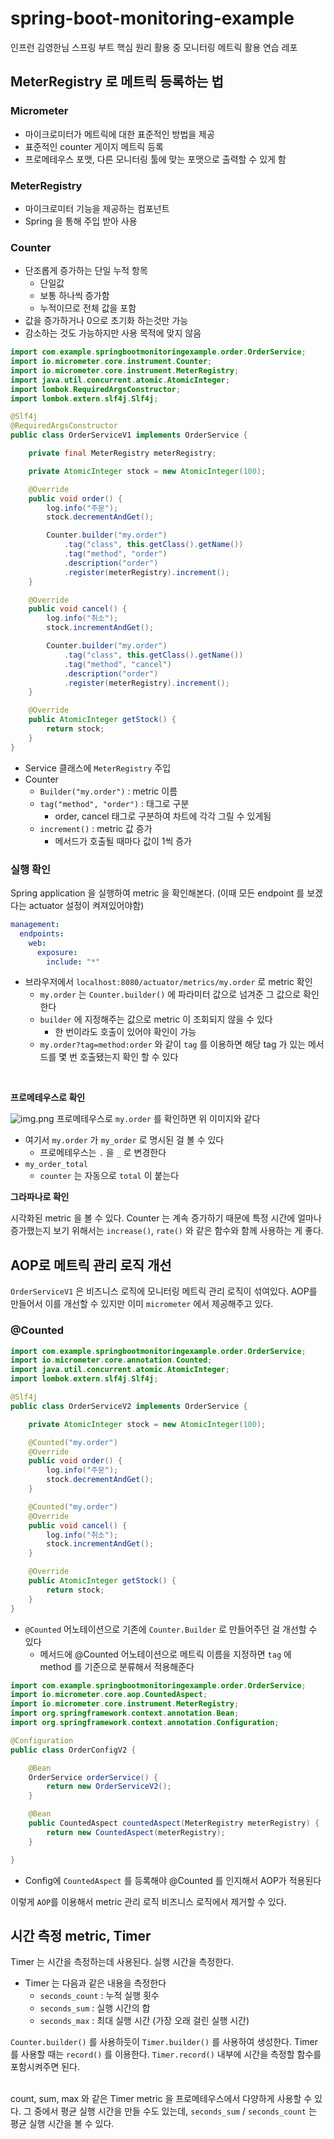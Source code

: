 # spring-boot-monitoring-example
인프런 김영한님 스프링 부트 핵심 원리 활용 중 모니터링 메트릭 활용 연습 레포

## MeterRegistry 로 메트릭 등록하는 법

### Micrometer

- 마이크로미터가 메트릭에 대한 표준적인 방법을 제공
- 표준적인 counter 게이지 메트릭 등록
- 프로메테우스 포맷, 다른 모니터링 툴에 맞는 포맷으로 출력할 수 있게 함

### MeterRegistry
- 마이크로미터 기능을 제공하는 컴포넌트
- Spring 을 통해 주입 받아 사용

### Counter

- 단조롭게 증가하는 단일 누적 항목
  - 단일값
  - 보통 하나씩 증가함
  - 누적이므로 전체 값을 포함
- 값을 증가하거나 0으로 초기화 하는것만 가능
- 감소하는 것도 가능하지만 사용 목적에 맞지 않음

```java
import com.example.springbootmonitoringexample.order.OrderService;
import io.micrometer.core.instrument.Counter;
import io.micrometer.core.instrument.MeterRegistry;
import java.util.concurrent.atomic.AtomicInteger;
import lombok.RequiredArgsConstructor;
import lombok.extern.slf4j.Slf4j;

@Slf4j
@RequiredArgsConstructor
public class OrderServiceV1 implements OrderService {

    private final MeterRegistry meterRegistry;

    private AtomicInteger stock = new AtomicInteger(100);

    @Override
    public void order() {
        log.info("주문");
        stock.decrementAndGet();

        Counter.builder("my.order")
            .tag("class", this.getClass().getName())
            .tag("method", "order")
            .description("order")
            .register(meterRegistry).increment();
    }

    @Override
    public void cancel() {
        log.info("취소");
        stock.incrementAndGet();

        Counter.builder("my.order")
            .tag("class", this.getClass().getName())
            .tag("method", "cancel")
            .description("order")
            .register(meterRegistry).increment();
    }

    @Override
    public AtomicInteger getStock() {
        return stock;
    }
}
```
- Service 클래스에 `MeterRegistry` 주입
- Counter
  - `Builder("my.order")` : metric 이름
  - `tag("method", "order")` : 태그로 구분
    - order, cancel 태그로 구분하여 차트에 각각 그릴 수 있게됨
  - `increment()` : metric 값 증가
    - 메서드가 호출될 때마다 값이 1씩 증가

### 실행 확인

Spring application 을 실행하여 metric 을 확인해본다. (이때 모든 endpoint 를 보겠다는 actuator 설정이 켜져있어야함)
```yaml
management:
  endpoints:
    web:
      exposure:
        include: "*"
```

- 브라우저에서 `localhost:8080/actuator/metrics/my.order` 로 metric 확인
  - `my.order` 는 `Counter.builder()` 에 파라미터 값으로 넘겨준 그 값으로 확인한다
  - `builder` 에 지정해주는 값으로 metric 이 조회되지 않을 수 있다
    - 한 번이라도 호출이 있어야 확인이 가능
  - `my.order?tag=method:order` 와 같이 `tag` 를 이용하면 해당 tag 가 있는 메서드를 몇 번 호출됐는지 확인 할 수 있다

<br>

**프로메테우스로 확인** 

![img.png](images/img.png)
프로메테우스로 `my.order` 를 확인하면 위 이미지와 같다
- 여기서 `my.order` 가 `my_order` 로 명시된 걸 볼 수 있다
  - 프로메테우스는 `.` 을 `_` 로 변경한다
- `my_order_total`
  - `counter` 는 자동으로 `total` 이 붙는다

**그라파나로 확인**

시각화된 metric 을 볼 수 있다. Counter 는 계속 증가하기 때문에 특정 시간에 얼마나 증가했는지 보기 위해서는 `increase()`, `rate()` 와 같은 함수와 함께 사용하는 게 좋다.

## AOP로 메트릭 관리 로직 개선

`OrderServiceV1` 은 비즈니스 로직에 모니터링 메트릭 관리 로직이 섞여있다. AOP를 만들어서 이를 개선할 수 있지만 이미 `micrometer` 에서 제공해주고 있다.

### @Counted

```java
import com.example.springbootmonitoringexample.order.OrderService;
import io.micrometer.core.annotation.Counted;
import java.util.concurrent.atomic.AtomicInteger;
import lombok.extern.slf4j.Slf4j;

@Slf4j
public class OrderServiceV2 implements OrderService {

    private AtomicInteger stock = new AtomicInteger(100);

    @Counted("my.order")
    @Override
    public void order() {
        log.info("주문");
        stock.decrementAndGet();
    }

    @Counted("my.order")
    @Override
    public void cancel() {
        log.info("취소");
        stock.incrementAndGet();
    }

    @Override
    public AtomicInteger getStock() {
        return stock;
    }
}
```
- `@Counted` 어노테이션으로 기존에 `Counter.Builder` 로 만들어주던 걸 개선할 수 있다
  - 메서드에 @Counted 어노테이션으로 메트릭 이름을 지정하면 `tag` 에 method 를 기준으로 분류해서 적용해준다

```java
import com.example.springbootmonitoringexample.order.OrderService;
import io.micrometer.core.aop.CountedAspect;
import io.micrometer.core.instrument.MeterRegistry;
import org.springframework.context.annotation.Bean;
import org.springframework.context.annotation.Configuration;

@Configuration
public class OrderConfigV2 {

    @Bean
    OrderService orderService() {
        return new OrderServiceV2();
    }

    @Bean
    public CountedAspect countedAspect(MeterRegistry meterRegistry) {
        return new CountedAspect(meterRegistry);
    }

}
```
- Config에 `CountedAspect` 를 등록해야 @Counted 를 인지해서 AOP가 적용된다

이렇게 `AOP`를 이용해서 metric 관리 로직 비즈니스 로직에서 제거할 수 있다.

## 시간 측정 metric, Timer

Timer 는 시간을 측정하는데 사용된다. 실행 시간을 측정한다.
- Timer 는 다음과 같은 내용을 측정한다
  - `seconds_count` : 누적 실행 횟수
  - `seconds_sum` : 실행 시간의 합
  - `seconds_max` : 최대 실행 시간 (가장 오래 걸린 실행 시간)

`Counter.builder()` 를 사용하듯이 `Timer.builder()` 를 사용하여 생성한다. Timer 를 사용할 때는 `record()` 를 이용한다. `Timer.record()` 내부에 시간을 측정할 함수를 포함시켜주면 된다.
<br><br>

count, sum, max 와 같은 Timer metric 을 프로메테우스에서 다양하게 사용할 수 있다. 그 중에서 평균 실행 시간을 만들 수도 있는데, `seconds_sum` / `seconds_count` 는 평균 실행 시간을 볼 수 있다.
